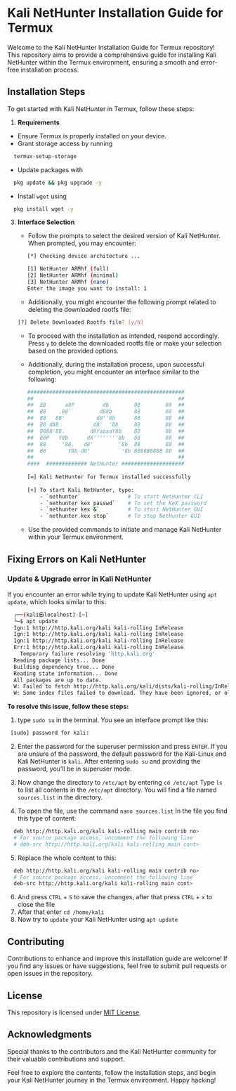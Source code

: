 # Kali NetHunter Installation Guide for Termux

Welcome to the Kali NetHunter Installation Guide for Termux repository! This repository aims to provide a comprehensive guide for installing Kali NetHunter within the Termux environment, ensuring a smooth and error-free installation process.

## Installation Steps

To get started with Kali NetHunter in Termux, follow these steps:

1. **Requirements**
  - Ensure Termux is properly installed on your device.
  - Grant storage access by running
  ```bash
    termux-setup-storage
  ```
  - Update packages with
  ```bash
    pkg update && pkg upgrade -y
  ```
  - Install `wget` using
  ```bash
    pkg install wget -y
  ```

3. **Interface Selection**
    - Follow the prompts to select the desired version of Kali NetHunter. When prompted, you may encounter:
    
   ```bash
      [*] Checking device architecture ... 

      [1] NetHunter ARMhf (full)
      [2] NetHunter ARMhf (minimal)
      [3] NetHunter ARMhf (nano)
      Enter the image you want to install: 1
    ```
    
    - Additionally, you might encounter the following prompt related to deleting the downloaded rootfs file:
    
   ```bash
   [?] Delete Downloaded Rootfs file? [y/N]
    ```
    
    - To proceed with the installation as intended, respond accordingly. Press `y` to delete the downloaded rootfs file or make your selection based on the provided options.

    - Additionally, during the installation process, upon successful completion, you might encounter an interface similar to the following:

   ```bash
      ##################################################
      ##                                              ##
      ##  88      a8P         db        88        88  ##
      ##  88    .88'         d88b       88        88  ##
      ##  88   88'          d8''8b      88        88  ##
      ##  88 d88           d8'  '8b     88        88  ##
      ##  8888'88.        d8YaaaaY8b    88        88  ##
      ##  88P   Y8b      d8''''''''8b   88        88  ##
      ##  88     '88.   d8'        '8b  88        88  ##
      ##  88       Y8b d8'          '8b 888888888 88  ##
      ##                                              ##
      ####  ############# NetHunter ####################
      
      [=] Kali NetHunter for Termux installed successfully
      
      [+] To start Kali NetHunter, type:
          - `nethunter`               # To start NetHunter CLI
          - `nethunter kex passwd`    # To set the KeX password
          - `nethunter kex &`         # To start NetHunter GUI
          - `nethunter kex stop`      # To stop NetHunter GUI
   ```
   - Use the provided commands to initiate and manage Kali NetHunter within your Termux environment.

## Fixing Errors on Kali NetHunter

  ### Update & Upgrade error in Kali NetHunter

  If you encounter an error while trying to update Kali NetHunter using `apt update`, which looks similar to this:

  ```bash
    ┌──(kali㉿localhost)-[~]
    └─$ apt update
    Ign:1 http://http.kali.org/kali kali-rolling InRelease
    Ign:1 http://http.kali.org/kali kali-rolling InRelease
    Ign:1 http://http.kali.org/kali kali-rolling InRelease
    Err:1 http://http.kali.org/kali kali-rolling InRelease
      Temporary failure resolving 'http.kali.org'
    Reading package lists... Done
    Building dependency tree... Done
    Reading state information... Done
    All packages are up to date.
    W: Failed to fetch http://http.kali.org/kali/dists/kali-rolling/InRelease  Temporary failure resolving 'http.kali.org'
    W: Some index files failed to download. They have been ignored, or old ones used instead
  ```
  **To resolve this issue, follow these steps:**
  
  1. type `sudo su` in the terminal. You see an interface prompt like this: 
  ```bash
   [sudo] password for kali:
  ```
  2. Enter the password for the superuser permission and press `ENTER`. If you are unsure of the password, the default password for the Kali-Linux and Kali NetHunter is `kali`.
  After entering `sudo su` and providing the password, you’ll be in superuser mode.
  
  3. Now change the directory to `/etc/apt` by entering `cd /etc/apt` Type `ls` to list all contents in the `/etc/apt` directory. You will find a file named `sources.list` in the directory.
  4. To open the file, use the command `nano sources.list`
  In the file you find this type of content:
  ```bash
    deb http://http.kali.org/kali kali-rolling main contrib no>
    # For source package access, uncomment the following line
    # deb-src http://http.kali.org/kali kali-rolling main cont>
  ```
  5. Replace the whole content to this:
  ```bash
    deb http://http.kali.org/kali kali-rolling main contrib no>
    # For source package access, uncomment the following line
    deb-src http://http.kali.org/kali kali-rolling main cont>
  ```
  6. And press `CTRL` + `S` to save the changes, after that press `CTRL` + `x` to close the file
  7. After that enter `cd /home/kali`
  8. Now try to `update` your Kali NetHunter using `apt update`
   
## Contributing

Contributions to enhance and improve this installation guide are welcome! If you find any issues or have suggestions, feel free to submit pull requests or open issues in the repository.

## License

This repository is licensed under [MIT License](LICENSE).

## Acknowledgments

Special thanks to the contributors and the Kali NetHunter community for their valuable contributions and support.

Feel free to explore the contents, follow the installation steps, and begin your Kali NetHunter journey in the Termux environment. Happy hacking!
